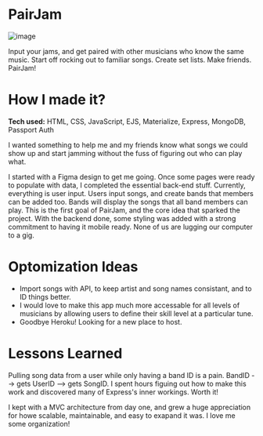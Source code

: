 # PairJam

![image](https://user-images.githubusercontent.com/22334382/200141746-190ed365-518e-43b7-8a53-5c2a08ba9e15.png)

Input your jams, and get paired with other musicians who know the same music. Start off rocking out to familiar songs. Create set lists. Make friends. PairJam!

# How I made it?
 **Tech used:** HTML, CSS, JavaScript, EJS, Materialize, Express, MongoDB, Passport Auth
 
 I wanted something to help me and my friends know what songs we could show up and start jamming without the fuss of figuring out who can play what.
 
 I started with a Figma design to get me going. Once some pages were ready to populate with data, I completed the essential back-end stuff. Currently, everything is user input. Users input songs, and create bands that members can be added too. Bands will display the songs that all band members can play. This is the first goal of PairJam, and the core idea that sparked the project. With the backend done, some styling was added with a strong commitment to having it mobile ready. None of us are lugging our computer to a gig.

# Optomization Ideas

- Import songs with API, to keep artist and song names consistant, and to ID things better. 
- I would love to make this app much more accessable for all levels of musicians by allowing users to define their skill level at a particular tune.
- Goodbye Heroku! Looking for a new place to host.

# Lessons Learned

Pulling song data from a user while only having a band ID is a pain. BandID --> gets UserID --> gets SongID. I spent hours figuing out how to make this work and discovered many of Express's inner workings. Worth it!

I kept with a MVC architecture from day one, and grew a huge appreciation for howe scalable, maintainable, and easy to exapand it was. I love me some organization!
